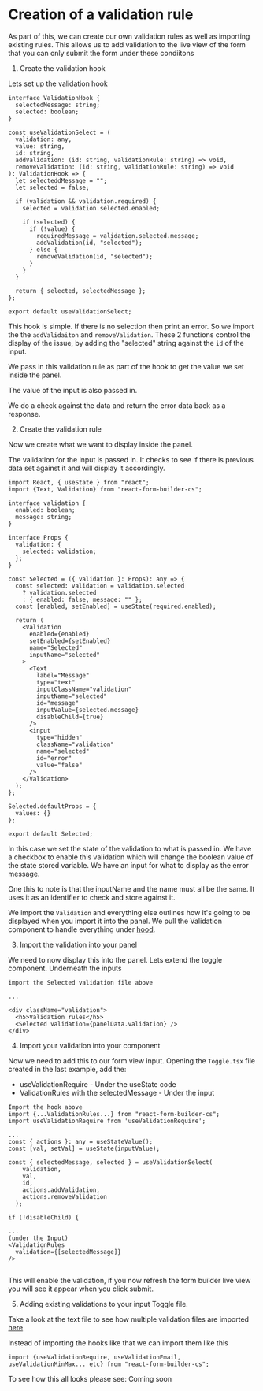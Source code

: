 # Creation of a validation rule

As part of this, we can create our own validation rules as well as importing existing rules. This allows us to add validation to the live view of the form that you can only submit the form under these condiitons

1. Create the validation hook

Lets set up the validation hook

```
interface ValidationHook {
  selectedMessage: string;
  selected: boolean;
}

const useValidationSelect = (
  validation: any,
  value: string,
  id: string,
  addValidation: (id: string, validationRule: string) => void,
  removeValidation: (id: string, validationRule: string) => void
): ValidationHook => {
  let selecteddMessage = "";
  let selected = false;

  if (validation && validation.required) {
    selected = validation.selected.enabled;

    if (selected) {
      if (!value) {
        requiredMessage = validation.selected.message;
        addValidation(id, "selected");
      } else {
        removeValidation(id, "selected");
      }
    }
  }

  return { selected, selectedMessage };
};

export default useValidationSelect;
```

This hook is simple. If there is no selection then print an error. So we import the the `addValidaiton` and `removeValidation`. These 2 functions control the display of the issue, by adding the "selected" string against the `id` of the input.

We pass in this validation rule as part of the hook to get the value we set inside the panel.

The value of the input is also passed in.

We do a check against the data and return the error data back as a response.

2. Create the validation rule

Now we create what we want to display inside the panel.

The validation for the input is passed in. It checks to see if there is previous data set against it and will display it accordingly.

```
import React, { useState } from "react";
import {Text, Validation} from "react-form-builder-cs";

interface validation {
  enabled: boolean;
  message: string;
}

interface Props {
  validation: {
    selected: validation;
  };
}

const Selected = ({ validation }: Props): any => {
  const selected: validation = validation.selected
    ? validation.selected
    : { enabled: false, message: "" };
  const [enabled, setEnabled] = useState(required.enabled);

  return (
    <Validation
      enabled={enabled}
      setEnabled={setEnabled}
      name="Selected"
      inputName="selected"
    >
      <Text
        label="Message"
        type="text"
        inputClassName="validation"
        inputName="selected"
        id="message"
        inputValue={selected.message}
        disableChild={true}
      />
      <input
        type="hidden"
        className="validation"
        name="selected"
        id="error"
        value="false"
      />
    </Validation>
  );
};

Selected.defaultProps = {
  values: {}
};

export default Selected;
```

In this case we set the state of the validation to what is passed in. We have a checkbox to enable this validation which will change the boolean value of the state stored variable. We have an input for what to display as the error message.

One this to note is that the inputName and the name must all be the same. It uses it as an identifier to check and store against it.

We import the `Validation` and everything else outlines how it's going to be displayed when you import it into the panel. We pull the Validation component to handle everything under [hood](https://github.com/chrissheppard41/react-form-builder/blob/master/src/js/formBuilder/ValidationRules.tsx).

3. Import the validation into your panel

We need to now display this into the panel. Lets extend the toggle component. Underneath the inputs

```
import the Selected validation file above

...

<div className="validation">
  <h5>Validation rules</h5>
  <Selected validation={panelData.validation} />
</div>
```

4. Import your validation into your component

Now we need to add this to our form view input. Opening the `Toggle.tsx` file created in the last example, add the:

- useValidationRequire - Under the useState code
- ValidationRules with the selectedMessage - Under the input

```
Import the hook above
import {...ValidationRules...} from "react-form-builder-cs";
import useValidationRequire from 'useValidationRequire';

...
const { actions }: any = useStateValue();
const [val, setVal] = useState(inputValue);
  
const { selectedMessage, selected } = useValidationSelect(
    validation,
    val,
    id,
    actions.addValidation,
    actions.removeValidation
  );
  
if (!disableChild) {

...
(under the Input)
<ValidationRules
  validation={[selectedMessage]}
/>
  
```

This will enable the validation, if you now refresh the form builder live view you will see it appear when you click submit.

5. Adding existing validations to your input Toggle file.

Take a look at the text file to see how multiple validation files are imported [here](https://github.com/chrissheppard41/react-form-builder/blob/master/src/js/formBuilder/elements/Text.tsx)

Instead of importing the hooks like that we can import them like this

`import {useValidationRequire, useValidationEmail, useValidationMinMax... etc} from "react-form-builder-cs";`

To see how this all looks please see: Coming soon
